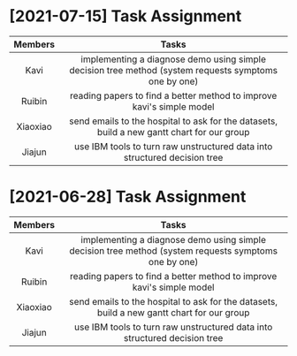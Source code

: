 # [2021-07-15] Task Assignment

| Members | Tasks |
| :----:| :----: |
| Kavi | implementing a diagnose demo using simple decision tree method (system requests symptoms one by one) | 
| Ruibin | reading papers to find a better method to improve kavi's simple model |
| Xiaoxiao | send emails to the hospital to ask for the datasets, build a new gantt chart for our group |
| Jiajun | use IBM tools to turn raw unstructured data into structured decision tree |


# [2021-06-28] Task Assignment

| Members | Tasks |
| :----:| :----: |
| Kavi | implementing a diagnose demo using simple decision tree method (system requests symptoms one by one) | 
| Ruibin | reading papers to find a better method to improve kavi's simple model |
| Xiaoxiao | send emails to the hospital to ask for the datasets, build a new gantt chart for our group |
| Jiajun | use IBM tools to turn raw unstructured data into structured decision tree |




